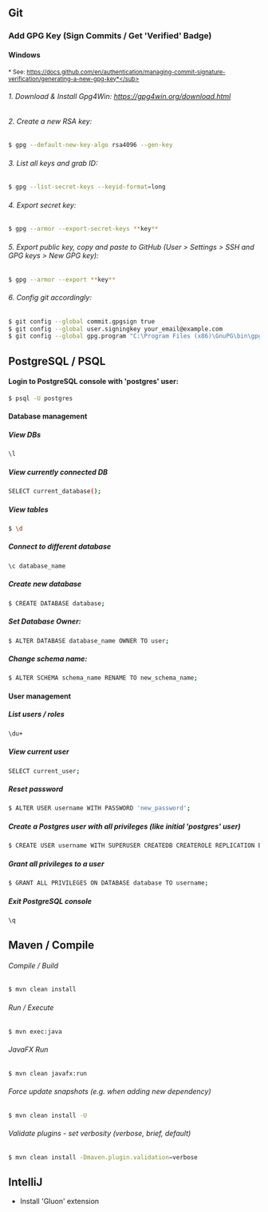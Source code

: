 ## Git

### Add GPG Key (Sign Commits / Get **'Verified'** Badge)

#### Windows

<sub>*
See: https://docs.github.com/en/authentication/managing-commit-signature-verification/generating-a-new-gpg-key*</sub>

###### 1. Download & Install Gpg4Win: https://gpg4win.org/download.html

###### 2. Create a new RSA key:

```sh
$ gpg --default-new-key-algo rsa4096 --gen-key
```

###### 3. List all keys and grab ID:

```sh
$ gpg --list-secret-keys --keyid-format=long 
```

###### 4. Export secret key:

```sh
$ gpg --armor --export-secret-keys **key**
```

###### 5. Export public key, copy and paste to GitHub (User > Settings > SSH and GPG keys > New GPG key):

```sh
$ gpg --armor --export **key**
```

###### 6. Config git accordingly:

```sh
$ git config --global commit.gpgsign true
$ git config --global user.signingkey your_email@example.com
$ git config --global gpg.program "C:\Program Files (x86)\GnuPG\bin\gpg.exe"
```

## PostgreSQL / PSQL

#### Login to PostgreSQL console with 'postgres' user:

```sh
$ psql -U postgres
```

#### Database management

##### View DBs

```sh
\l
```

##### View currently connected DB

```sh
SELECT current_database();
```

##### View tables

```sh
$ \d
```

##### Connect to different database

```sh
\c database_name
```

##### Create new database

```sh
$ CREATE DATABASE database;
```

##### Set Database Owner:

```sh
$ ALTER DATABASE database_name OWNER TO user;
```

##### Change schema name:

```sh
$ ALTER SCHEMA schema_name RENAME TO new_schema_name;
```

#### User management

##### List users / roles

```sh
\du+
```

##### View current user

```sh
SELECT current_user;
```

##### Reset password

```sh
$ ALTER USER username WITH PASSWORD 'new_password';
```

##### Create a Postgres user with all privileges (like initial 'postgres' user)

```sh
$ CREATE USER username WITH SUPERUSER CREATEDB CREATEROLE REPLICATION BYPASSRLS PASSWORD 'password';
```

##### Grant all privileges to a user

```sh
$ GRANT ALL PRIVILEGES ON DATABASE database TO username;
```

##### Exit PostgreSQL console

```sh
\q
```

## Maven / Compile

###### Compile / Build

```sh
$ mvn clean install
```

###### Run / Execute

```sh
$ mvn exec:java
```

###### JavaFX Run

```sh
$ mvn clean javafx:run   
```

###### Force update snapshots (e.g. when adding new dependency)

```sh
$ mvn clean install -U
```

###### Validate plugins - set verbosity (verbose, brief, default)

```sh
$ mvn clean install -Dmaven.plugin.validation=verbose
```

## IntelliJ

- Install 'Gluon' extension
